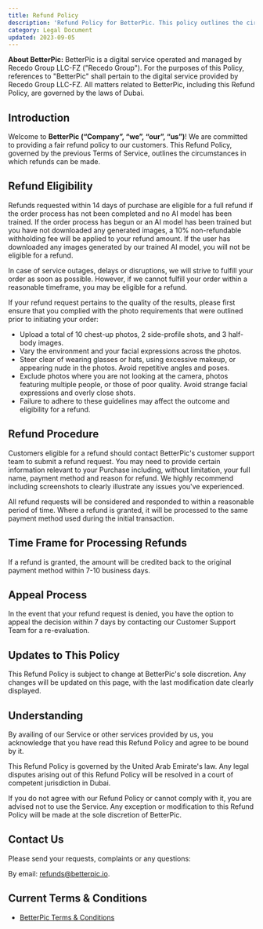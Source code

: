 ```yaml
---
title: Refund Policy
description: 'Refund Policy for BetterPic. This policy outlines the circumstances under which customers can request a refund. This policy applies to our web page and web application.'
category: Legal Document
updated: 2023-09-05
---
```

**About BetterPic:** BetterPic is a digital service operated and managed by Recedo Group LLC-FZ ("Recedo Group"). For the purposes of this Policy, references to "BetterPic" shall pertain to the digital service provided by Recedo Group LLC-FZ. All matters related to BetterPic, including this Refund Policy, are governed by the laws of Dubai.

## Introduction
Welcome to **BetterPic (“Company”, “we”, “our”, “us”)**! We are committed to providing a fair refund policy to our customers. This Refund Policy, governed by the previous Terms of Service, outlines the circumstances in which refunds can be made.

## Refund Eligibility
Refunds requested within 14 days of purchase are eligible for a full refund if the order process has not been completed and no AI model has been trained. If the order process has begun or an AI model has been trained but you have not downloaded any generated images, a 10% non-refundable withholding fee will be applied to your refund amount. If the user has downloaded any images generated by our trained AI model, you will not be eligible for a refund.

In case of service outages, delays or disruptions, we will strive to fulfill your order as soon as possible. However, if we cannot fulfill your order within a reasonable timeframe, you may be eligible for a refund.

If your refund request pertains to the quality of the results, please first ensure that you complied with the photo requirements that were outlined prior to initiating your order:
- Upload a total of 10 chest-up photos, 2 side-profile shots, and 3 half-body images.
- Vary the environment and your facial expressions across the photos.
- Steer clear of wearing glasses or hats, using excessive makeup, or appearing nude in the photos. Avoid repetitive angles and poses.
- Exclude photos where you are not looking at the camera, photos featuring multiple people, or those of poor quality. Avoid strange facial expressions and overly close shots.
- Failure to adhere to these guidelines may affect the outcome and eligibility for a refund.

## Refund Procedure
Customers eligible for a refund should contact BetterPic's customer support team to submit a refund request. You may need to provide certain information relevant to your Purchase including, without limitation, your full name, payment method and reason for refund. We highly recommend including screenshots to clearly illustrate any issues you've experienced.

All refund requests will be considered and responded to within a reasonable period of time. Where a refund is granted, it will be processed to the same payment method used during the initial transaction.

## Time Frame for Processing Refunds
If a refund is granted, the amount will be credited back to the original payment method within 7-10 business days.

## Appeal Process
In the event that your refund request is denied, you have the option to appeal the decision within 7 days by contacting our Customer Support Team for a re-evaluation.

## Updates to This Policy
This Refund Policy is subject to change at BetterPic's sole discretion. Any changes will be updated on this page, with the last modification date clearly displayed.

## Understanding
By availing of our Service or other services provided by us, you acknowledge that you have read this Refund Policy and agree to be bound by it.

This Refund Policy is governed by the United Arab Emirate's law. Any legal disputes arising out of this Refund Policy will be resolved in a court of competent jurisdiction in Dubai.

If you do not agree with our Refund Policy or cannot comply with it, you are advised not to use the Service. Any exception or modification to this Refund Policy will be made at the sole discretion of BetterPic.

## Contact Us
Please send your requests, complaints or any questions:

By email: refunds@betterpic.io.

## Current Terms & Conditions
- [BetterPic Terms & Conditions](/legal/terms-conditions)
